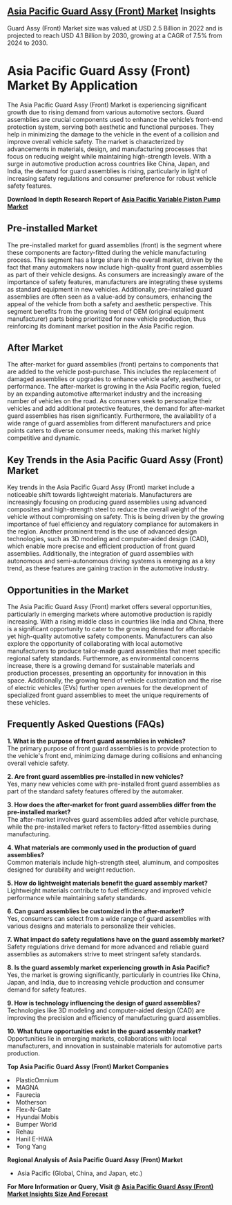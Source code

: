 <h2><a href="https://www.verifiedmarketreports.com/download-sample/?rid=513609&amp;utm_source=Github-Feb&amp;utm_medium=225" target="_blank">Asia Pacific Guard Assy (Front) Market</a> Insights</h2><p>Guard Assy (Front) Market size was valued at USD 2.5 Billion in 2022 and is projected to reach USD 4.1 Billion by 2030, growing at a CAGR of 7.5% from 2024 to 2030.</p><p><h1>Asia Pacific Guard Assy (Front) Market By Application</h1> <p>The Asia Pacific Guard Assy (Front) Market is experiencing significant growth due to rising demand from various automotive sectors. Guard assemblies are crucial components used to enhance the vehicle’s front-end protection system, serving both aesthetic and functional purposes. They help in minimizing the damage to the vehicle in the event of a collision and improve overall vehicle safety. The market is characterized by advancements in materials, design, and manufacturing processes that focus on reducing weight while maintaining high-strength levels. With a surge in automotive production across countries like China, Japan, and India, the demand for guard assemblies is rising, particularly in light of increasing safety regulations and consumer preference for robust vehicle safety features. <p><p><strong>Download In depth Research Report of <a href="https://www.verifiedmarketreports.com/download-sample/?rid=236118&amp;utm_source=Pulse-Dec&amp;utm_medium=225" target="_blank">Asia Pacific Variable Piston Pump Market</a></strong></p></p> <h2>Pre-installed Market</h2> <p>The pre-installed market for guard assemblies (front) is the segment where these components are factory-fitted during the vehicle manufacturing process. This segment has a large share in the overall market, driven by the fact that many automakers now include high-quality front guard assemblies as part of their vehicle designs. As consumers are increasingly aware of the importance of safety features, manufacturers are integrating these systems as standard equipment in new vehicles. Additionally, pre-installed guard assemblies are often seen as a value-add by consumers, enhancing the appeal of the vehicle from both a safety and aesthetic perspective. This segment benefits from the growing trend of OEM (original equipment manufacturer) parts being prioritized for new vehicle production, thus reinforcing its dominant market position in the Asia Pacific region. <h2>After Market</h2> <p>The after-market for guard assemblies (front) pertains to components that are added to the vehicle post-purchase. This includes the replacement of damaged assemblies or upgrades to enhance vehicle safety, aesthetics, or performance. The after-market is growing in the Asia Pacific region, fueled by an expanding automotive aftermarket industry and the increasing number of vehicles on the road. As consumers seek to personalize their vehicles and add additional protective features, the demand for after-market guard assemblies has risen significantly. Furthermore, the availability of a wide range of guard assemblies from different manufacturers and price points caters to diverse consumer needs, making this market highly competitive and dynamic. <h2>Key Trends in the Asia Pacific Guard Assy (Front) Market</h2> <p>Key trends in the Asia Pacific Guard Assy (Front) market include a noticeable shift towards lightweight materials. Manufacturers are increasingly focusing on producing guard assemblies using advanced composites and high-strength steel to reduce the overall weight of the vehicle without compromising on safety. This is being driven by the growing importance of fuel efficiency and regulatory compliance for automakers in the region. Another prominent trend is the use of advanced design technologies, such as 3D modeling and computer-aided design (CAD), which enable more precise and efficient production of front guard assemblies. Additionally, the integration of guard assemblies with autonomous and semi-autonomous driving systems is emerging as a key trend, as these features are gaining traction in the automotive industry. <h2>Opportunities in the Market</h2> <p>The Asia Pacific Guard Assy (Front) market offers several opportunities, particularly in emerging markets where automotive production is rapidly increasing. With a rising middle class in countries like India and China, there is a significant opportunity to cater to the growing demand for affordable yet high-quality automotive safety components. Manufacturers can also explore the opportunity of collaborating with local automotive manufacturers to produce tailor-made guard assemblies that meet specific regional safety standards. Furthermore, as environmental concerns increase, there is a growing demand for sustainable materials and production processes, presenting an opportunity for innovation in this space. Additionally, the growing trend of vehicle customization and the rise of electric vehicles (EVs) further open avenues for the development of specialized front guard assemblies to meet the unique requirements of these vehicles. <h2>Frequently Asked Questions (FAQs)</h2> <p><b>1. What is the purpose of front guard assemblies in vehicles?</b><br>The primary purpose of front guard assemblies is to provide protection to the vehicle's front end, minimizing damage during collisions and enhancing overall vehicle safety.</p> <p><b>2. Are front guard assemblies pre-installed in new vehicles?</b><br>Yes, many new vehicles come with pre-installed front guard assemblies as part of the standard safety features offered by the automaker.</p> <p><b>3. How does the after-market for front guard assemblies differ from the pre-installed market?</b><br>The after-market involves guard assemblies added after vehicle purchase, while the pre-installed market refers to factory-fitted assemblies during manufacturing.</p> <p><b>4. What materials are commonly used in the production of guard assemblies?</b><br>Common materials include high-strength steel, aluminum, and composites designed for durability and weight reduction.</p> <p><b>5. How do lightweight materials benefit the guard assembly market?</b><br>Lightweight materials contribute to fuel efficiency and improved vehicle performance while maintaining safety standards.</p> <p><b>6. Can guard assemblies be customized in the after-market?</b><br>Yes, consumers can select from a wide range of guard assemblies with various designs and materials to personalize their vehicles.</p> <p><b>7. What impact do safety regulations have on the guard assembly market?</b><br>Safety regulations drive demand for more advanced and reliable guard assemblies as automakers strive to meet stringent safety standards.</p> <p><b>8. Is the guard assembly market experiencing growth in Asia Pacific?</b><br>Yes, the market is growing significantly, particularly in countries like China, Japan, and India, due to increasing vehicle production and consumer demand for safety features.</p> <p><b>9. How is technology influencing the design of guard assemblies?</b><br>Technologies like 3D modeling and computer-aided design (CAD) are improving the precision and efficiency of manufacturing guard assemblies.</p> <p><b>10. What future opportunities exist in the guard assembly market?</b><br>Opportunities lie in emerging markets, collaborations with local manufacturers, and innovation in sustainable materials for automotive parts production.</p> </p><p><strong>Top Asia Pacific Guard Assy (Front) Market Companies</strong></p><div data-test-id=""><p><li>PlasticOmnium</li><li> MAGNA</li><li> Faurecia</li><li> Motherson</li><li> Flex-N-Gate</li><li> Hyundai Mobis</li><li> Bumper World</li><li> Rehau</li><li> Hanil E-HWA</li><li> Tong Yang</li></p><div><strong>Regional Analysis of&nbsp;Asia Pacific Guard Assy (Front) Market</strong></div><ul><li dir="ltr"><p dir="ltr">Asia Pacific (Global, China, and Japan, etc.)</p></li></ul><p><strong>For More Information or Query, Visit @&nbsp;</strong><strong><a href="https://www.verifiedmarketreports.com/product/guard-assy-front-market-size-and-forecast/?utm_source=Github-Feb&amp;utm_medium=225" target="_blank">Asia Pacific Guard Assy (Front) Market Insights Size And Forecast</a></strong></p></div><h2>&nbsp;</h2><div data-test-id="">&nbsp;</div>
